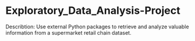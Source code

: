 # Exploratory_Data_Analysis-Project
Describtion:
Use external Python packages to retrieve and analyze valuable information from a supermarket retail chain dataset.
